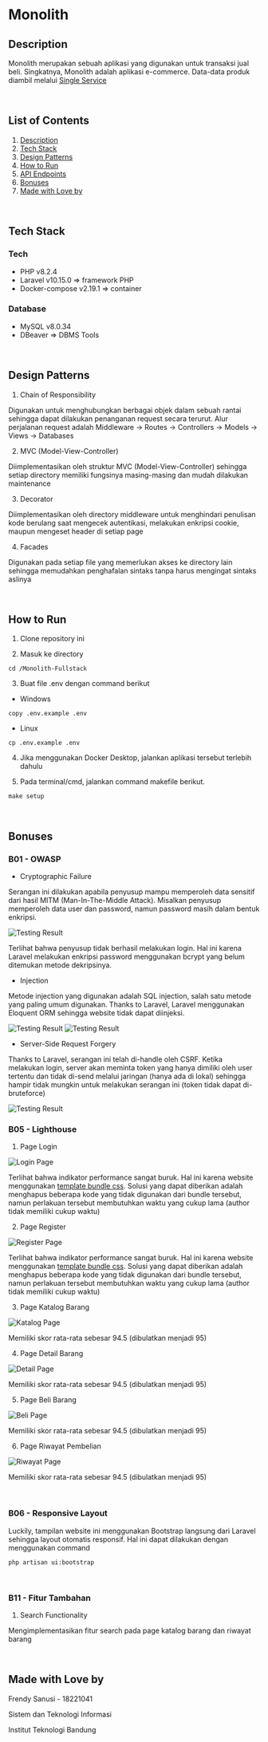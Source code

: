 # Monolith


## Description
Monolith merupakan sebuah aplikasi yang digunakan untuk transaksi jual beli. Singkatnya, Monolith adalah aplikasi e-commerce. Data-data produk diambil melalui [Single Service](https://github.com/frendysanusi05/SingleService-Backend)

<br>

## List of Contents
1. [Description](#description)
2. [Tech Stack](#tech-stack)
3. [Design Patterns](#design-patterns)
4. [How to Run](#how-to-run)
5. [API Endpoints](#api-endpoints)
6. [Bonuses](#bonuses)
7. [Made with Love by](#made-with-love-by)

<br>

## Tech Stack
### Tech
* PHP v8.2.4
* Laravel v10.15.0          => framework PHP
* Docker-compose v2.19.1    => container

### Database
* MySQL v8.0.34
* DBeaver        => DBMS Tools

<br>

## Design Patterns
1. Chain of Responsibility

Digunakan untuk menghubungkan berbagai objek dalam sebuah rantai sehingga dapat dilakukan penanganan request secara terurut. Alur perjalanan request adalah Middleware -> Routes -> Controllers -> Models -> Views -> Databases

2. MVC (Model-View-Controller)

Diimplementasikan oleh struktur MVC (Model-View-Controller) sehingga setiap directory memiliki fungsinya masing-masing dan mudah dilakukan maintenance

3. Decorator

Diimplementasikan oleh directory middleware untuk menghindari penulisan kode berulang saat mengecek autentikasi, melakukan enkripsi cookie, maupun mengeset header di setiap page

4. Facades

Digunakan pada setiap file yang memerlukan akses ke directory lain sehingga memudahkan penghafalan sintaks tanpa harus mengingat sintaks aslinya

<br>

## How to Run
1. Clone repository ini

2. Masuk ke directory
``` 
cd /Monolith-Fullstack 
```

3. Buat file .env dengan command berikut
* Windows
``` 
copy .env.example .env
```
* Linux
```
cp .env.example .env
```

4. Jika menggunakan Docker Desktop, jalankan aplikasi tersebut terlebih dahulu

5. Pada terminal/cmd, jalankan command makefile berikut.
```
make setup 
```

<br>

## Bonuses
### B01 - OWASP
* Cryptographic Failure

Serangan ini dilakukan apabila penyusup mampu memperoleh data sensitif dari hasil MITM (Man-In-The-Middle Attack). Misalkan penyusup memperoleh data user dan password, namun password masih dalam bentuk enkripsi.

![Testing Result](res/cry-failure.jpg)

Terlihat bahwa penyusup tidak berhasil melakukan login. Hal ini karena Laravel melakukan enkripsi password menggunakan bcrypt yang belum ditemukan metode dekripsinya.


* Injection

Metode injection yang digunakan adalah SQL injection, salah satu metode yang paling umum digunakan. Thanks to Laravel, Laravel menggunakan Eloquent ORM sehingga website tidak dapat diinjeksi.

![Testing Result](res/sql-inj.jpg)
![Testing Result](res/302.jpg)


* Server-Side Request Forgery

Thanks to Laravel, serangan ini telah di-handle oleh CSRF. Ketika melakukan login, server akan meminta token yang hanya dimiliki oleh user tertentu dan tidak di-send melalui jaringan (hanya ada di lokal) sehingga hampir tidak mungkin untuk melakukan serangan ini (token tidak dapat di-bruteforce)

![Testing Result](res/ssrf.jpg)


### B05 - Lighthouse
1. Page Login

![Login Page](res/login-page.jpg)

Terlihat bahwa indikator performance sangat buruk. Hal ini karena website menggunakan [template bundle css](public/assets/css). Solusi yang dapat diberikan adalah menghapus beberapa kode yang tidak digunakan dari bundle tersebut, namun perlakuan tersebut membutuhkan waktu yang cukup lama (author tidak memiliki cukup waktu)

2. Page Register

![Register Page](res/register-page.jpg)

Terlihat bahwa indikator performance sangat buruk. Hal ini karena website menggunakan [template bundle css](public/assets/css). Solusi yang dapat diberikan adalah menghapus beberapa kode yang tidak digunakan dari bundle tersebut, namun perlakuan tersebut membutuhkan waktu yang cukup lama (author tidak memiliki cukup waktu)

3. Page Katalog Barang

![Katalog Page](res/katalog-page.jpg)

Memiliki skor rata-rata sebesar 94.5 (dibulatkan menjadi 95)

4. Page Detail Barang

![Detail Page](res/detail-page.jpg)

Memiliki skor rata-rata sebesar 94.5 (dibulatkan menjadi 95)

5. Page Beli Barang

![Beli Page](res/beli-page.jpg)

Memiliki skor rata-rata sebesar 94.5 (dibulatkan menjadi 95)

6. Page Riwayat Pembelian

![Riwayat Page](res/riwayat-page.jpg)

Memiliki skor rata-rata sebesar 94.5 (dibulatkan menjadi 95)

<br>

### B06 - Responsive Layout
Luckily, tampilan website ini menggunakan Bootstrap langsung dari Laravel sehingga layout otomatis responsif. Hal ini dapat dilakukan dengan menggunakan command 
```
php artisan ui:bootstrap
```

<br>

### B11 - Fitur Tambahan
1. Search Functionality

Mengimplementasikan fitur search pada page katalog barang dan riwayat barang

<br>

## Made with Love by
Frendy Sanusi - 18221041

Sistem dan Teknologi Informasi

Institut Teknologi Bandung
